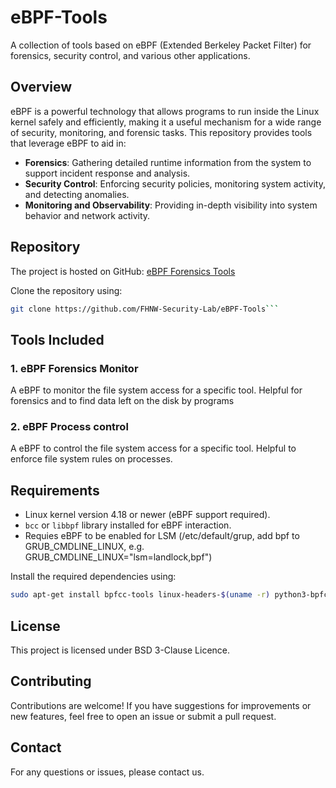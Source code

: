 # eBPF-Tools

A collection of tools based on eBPF (Extended Berkeley Packet Filter) for forensics, security control, and various other applications.

## Overview

eBPF is a powerful technology that allows programs to run inside the Linux kernel safely and efficiently, making it a useful mechanism for a wide range of security, monitoring, and forensic tasks. This repository provides tools that leverage eBPF to aid in:

- **Forensics**: Gathering detailed runtime information from the system to support incident response and analysis.
- **Security Control**: Enforcing security policies, monitoring system activity, and detecting anomalies.
- **Monitoring and Observability**: Providing in-depth visibility into system behavior and network activity.

## Repository

The project is hosted on GitHub: [eBPF Forensics Tools](https://github.com/FHNW-Security-Lab/eBPF-Tools)

Clone the repository using:

```bash
git clone https://github.com/FHNW-Security-Lab/eBPF-Tools```
```
## Tools Included

### 1. **eBPF Forensics Monitor**

A eBPF to monitor the file system access for a specific tool. Helpful for forensics and to find data left on the disk by programs 



### 2. **eBPF Process control**

A eBPF to control the file system access for a specific tool. Helpful to enforce file system rules on processes.

## Requirements

- Linux kernel version 4.18 or newer (eBPF support required).
- `bcc` or `libbpf` library installed for eBPF interaction.
- Requies eBPF to be enabled for LSM (/etc/default/grup, add bpf to GRUB_CMDLINE_LINUX, e.g. GRUB_CMDLINE_LINUX="lsm=landlock,bpf")
 

Install the required dependencies using:

```bash
sudo apt-get install bpfcc-tools linux-headers-$(uname -r) python3-bpfcc
```

## License

This project is licensed under BSD 3-Clause Licence.

## Contributing

Contributions are welcome! If you have suggestions for improvements or new features, feel free to open an issue or submit a pull request.

## Contact

For any questions or issues, please contact us.


